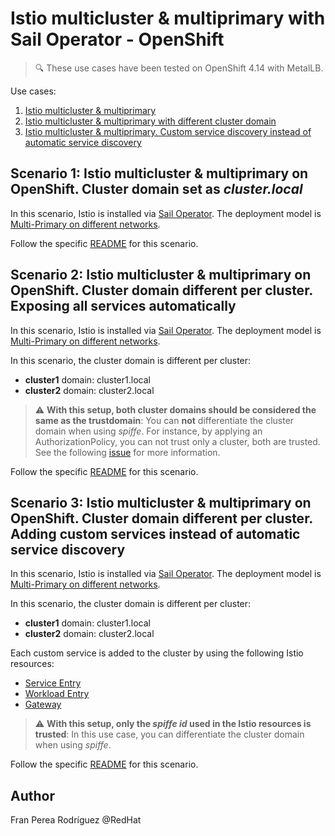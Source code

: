 # Istio multicluster & multiprimary with Sail Operator - OpenShift
> :mag: These use cases have been tested on OpenShift 4.14 with MetalLB.

Use cases:

1. [Istio multicluster \& multiprimary](#scenario-1-istio-multicluster--multiprimary-on-openshift-cluster-domain-set-as-clusterlocal)
2. [Istio multicluster \& multiprimary with different cluster domain](#scenario-2-istio-multicluster--multiprimary-on-openshift-cluster-domain-different-per-cluster-exposing-all-services-automatically)
3. [Istio multicluster \& multiprimary. Custom service discovery instead of automatic service discovery](#scenario-3-istio-multicluster--multiprimary-on-openshift-cluster-domain-different-per-cluster-adding-custom-services-instead-of-automatic-service-discovery)


## Scenario 1: Istio multicluster & multiprimary on OpenShift. Cluster domain set as _cluster.local_

In this scenario, Istio is installed via [Sail Operator](https://github.com/maistra/istio-operator/blob/maistra-3.0/bundle/README.md). The deployment model is [Multi-Primary on different networks](https://istio.io/latest/docs/setup/install/multicluster/multi-primary_multi-network/).

Follow the specific [README](./docs/multicluster-multiprimary-sail-metallb-scenario-1.md) for this scenario.

## Scenario 2: Istio multicluster & multiprimary on OpenShift. Cluster domain different per cluster. Exposing all services automatically

In this scenario, Istio is installed via [Sail Operator](https://github.com/maistra/istio-operator/blob/maistra-3.0/bundle/README.md). The deployment model is [Multi-Primary on different networks](https://istio.io/latest/docs/setup/install/multicluster/multi-primary_multi-network/).

In this scenario, the cluster domain is different per cluster:

- **cluster1** domain: cluster1.local
- **cluster2** domain: cluster2.local

> :warning: **With this setup, both cluster domains should be considered the same as the trustdomain**: You can **not** differentiate the cluster domain when using _spiffe_. For instance, by applying an AuthorizationPolicy, you can not trust only a cluster, both are trusted. See the following [issue](https://github.com/istio/istio/issues/39204) for more information.

Follow the specific [README](./docs/multicluster-multiprimary-sail-metallb-scenario-2.md) for this scenario.

## Scenario 3: Istio multicluster & multiprimary on OpenShift. Cluster domain different per cluster. Adding custom services instead of automatic service discovery

In this scenario, Istio is installed via [Sail Operator](https://github.com/maistra/istio-operator/blob/maistra-3.0/bundle/README.md). The deployment model is [Multi-Primary on different networks](https://istio.io/latest/docs/setup/install/multicluster/multi-primary_multi-network/).

In this scenario, the cluster domain is different per cluster:

- **cluster1** domain: cluster1.local
- **cluster2** domain: cluster2.local

Each custom service is added to the cluster by using the following Istio resources:
* [Service Entry](https://istio.io/latest/docs/reference/config/networking/service-entry/)
* [Workload Entry](https://istio.io/latest/docs/reference/config/networking/workload-entry/)
* [Gateway](https://istio.io/latest/docs/reference/config/networking/gateway/)

> :warning: **With this setup, only the _spiffe id_ used in the Istio resources is trusted**: In this use case, you can differentiate the cluster domain when using _spiffe_.

Follow the specific [README](./docs/multicluster-multiprimary-sail-metallb-scenario-3.md) for this scenario.

## Author

Fran Perea Rodríguez @RedHat
